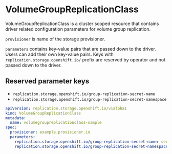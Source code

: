 # VolumeGroupReplicationClass

VolumeGroupReplicationClass is a cluster scoped resource that contains driver related configuration parameters for volume group replication.

`provisioner` is name of the storage provisioner.

`parameters` contains key-value pairs that are passed down to the driver. Users can add their own key-value pairs. Keys with `replication.storage.openshift.io/` prefix are reserved by operator and not passed down to the driver.

## Reserved parameter keys

- `replication.storage.openshift.io/group-replication-secret-name`
- `replication.storage.openshift.io/group-replication-secret-namespace`

```yaml
apiVersion: replication.storage.openshift.io/v1alpha1
kind: VolumeGroupReplicationClass
metadata:
  name: volumegroupreplicationclass-sample
spec:
  provisioner: example.provisioner.io
  parameters:
    replication.storage.openshift.io/group-replication-secret-name: secret-name
    replication.storage.openshift.io/group-replication-secret-namespace: secret-namespace
```
